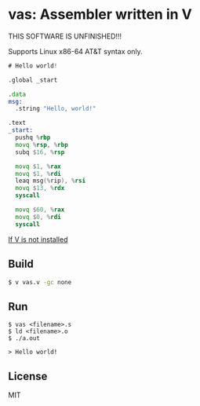 
# vas: Assembler written in V

THIS SOFTWARE IS UNFINISHED!!!

Supports Linux x86-64 AT&T syntax only.

```asm
# Hello world!

.global _start

.data
msg:
  .string "Hello, world!"

.text
_start:
  pushq %rbp
  movq %rsp, %rbp
  subq $16, %rsp

  movq $1, %rax
  movq $1, %rdi
  leaq msg(%rip), %rsi
  movq $13, %rdx
  syscall

  movq $60, %rax
  movq $0, %rdi
  syscall


```

[If V is not installed](https://github.com/vlang/v)

## Build

```sh
$ v vas.v -gc none
```

## Run
```
$ vas <filename>.s
$ ld <filename>.o
$ ./a.out

> Hello world!
```

## License
MIT
